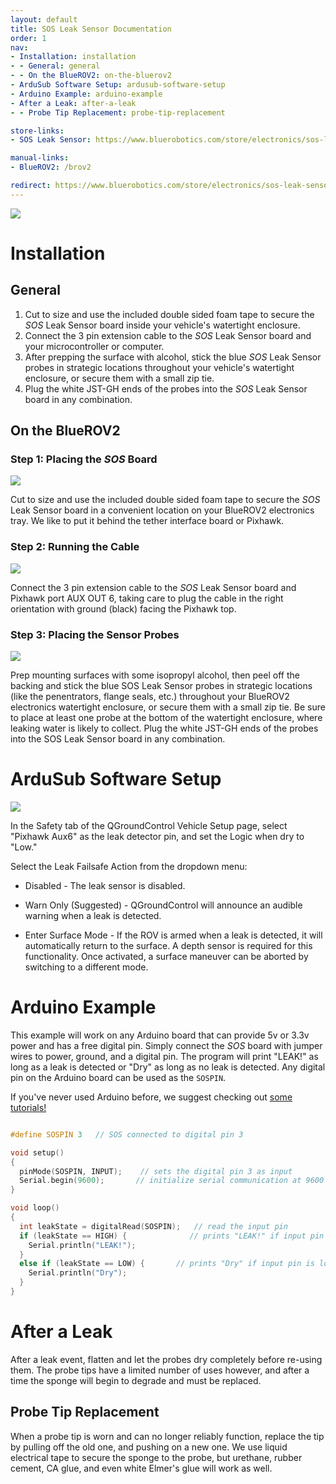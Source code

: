 ```yaml
---
layout: default
title: SOS Leak Sensor Documentation
order: 1
nav:
- Installation: installation
- - General: general
- - On the BlueROV2: on-the-bluerov2
- ArduSub Software Setup: ardusub-software-setup
- Arduino Example: arduino-example
- After a Leak: after-a-leak
- - Probe Tip Replacement: probe-tip-replacement

store-links:
- SOS Leak Sensor: https://www.bluerobotics.com/store/electronics/sos-leak-sensor/

manual-links:
- BlueROV2: /brov2

redirect: https://www.bluerobotics.com/store/electronics/sos-leak-sensor/
---
```


<img src="/sos/cad/sos-banner-a.PNG" class="img-responsive" style="max-width:900px"  />

# Installation

## General

1. Cut to size and use the included double sided foam tape to secure the <em>SOS</em> Leak Sensor board inside your vehicle's watertight enclosure.
2. Connect the 3 pin extension cable to the <em>SOS</em> Leak Sensor board and your microcontroller or computer.
3. After prepping the surface with alcohol, stick the blue <em>SOS</em> Leak Sensor probes in strategic locations throughout your vehicle's watertight enclosure, or secure them with a small zip tie.
4. Plug the white JST-GH ends of the probes into the <em>SOS</em> Leak Sensor board in any combination.

## On the BlueROV2

### Step 1: Placing the <em>SOS</em> Board

<img src="/sos/cad/sos-layout.png" class="img-responsive" style="max-width:800px"  />

Cut to size and use the included double sided foam tape to secure the <em>SOS</em> Leak Sensor board in a convenient location on your BlueROV2 electronics tray. We like to put it behind the tether interface board or Pixhawk. 

### Step 2: Running the Cable

<img src="/sos/cad/board-placement.png" class="img-responsive" style="max-width:800px"  />

Connect the 3 pin extension cable to the <em>SOS</em> Leak Sensor board and Pixhawk port AUX OUT 6, taking care to plug the cable in the right orientation with ground (black) facing the Pixhawk top.

### Step 3: Placing the Sensor Probes

<img src="/sos/cad/probe-placement.png" class="img-responsive" style="max-width:800px"  />

Prep mounting surfaces with some isopropyl alcohol, then peel off the backing and stick the blue SOS Leak Sensor probes in strategic locations (like the penentrators, flange seals, etc.) throughout your BlueROV2 electronics watertight enclosure, or secure them with a small zip tie.  Be sure to place at least one probe at the bottom of the watertight enclosure, where leaking water is likely to collect. Plug the white JST-GH ends of the probes into the SOS Leak Sensor board in any combination.

# ArduSub Software Setup

<img src="/sos/cad/sos-software.png" class="img-responsive" style="max-width:800px"  />

In the Safety tab of the QGroundControl Vehicle Setup page, select "Pixhawk Aux6" as the leak detector pin, and set the Logic when dry to "Low."

Select the Leak Failsafe Action from the dropdown menu:

* Disabled - The leak sensor is disabled.

* Warn Only (Suggested) - QGroundControl will announce an audible warning when a leak is detected.

* Enter Surface Mode - If the ROV is armed when a leak is detected, it will automatically return to the surface. A depth sensor is required for this functionality. Once activated, a surface maneuver can be aborted by switching to a different mode.

# Arduino Example

This example will work on any Arduino board that can provide 5v or 3.3v power and has a free digital pin. Simply connect the <em>SOS</em> board with jumper wires to power, ground, and a digital pin. The program will print "LEAK!" as long as a leak is detected or "Dry" as long as no leak is detected. Any digital pin on the Arduino board can be used as the `SOSPIN`.

If you've never used Arduino before, we suggest checking out [some tutorials!](https://www.arduino.cc/en/Tutorial/HomePage)

~~~~~~~~~~ cpp

#define SOSPIN 3   // SOS connected to digital pin 3

void setup()
{
  pinMode(SOSPIN, INPUT);    // sets the digital pin 3 as input
  Serial.begin(9600);       // initialize serial communication at 9600 bits per second
}

void loop()
{
  int leakState = digitalRead(SOSPIN);   // read the input pin
  if (leakState == HIGH) {              // prints "LEAK!" if input pin is high
    Serial.println("LEAK!");
  }
  else if (leakState == LOW) {       // prints "Dry" if input pin is low
    Serial.println("Dry");
  }
}
~~~~~~~~~~~~~~~~

# After a Leak

After a leak event, flatten and let the probes dry completely before re-using them. The probe tips have a limited number of uses however, and after a time the sponge will begin to degrade and must be replaced.

## Probe Tip Replacement

When a probe tip is worn and can no longer reliably function, replace the tip by pulling off the old one, and pushing on a new one. We use liquid electrical tape to secure the sponge to the probe, but urethane, rubber cement, CA glue, and even white Elmer's glue will work as well.


